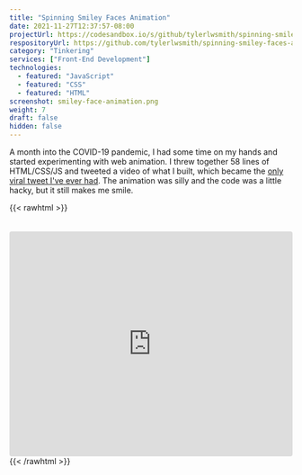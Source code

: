 ```yaml
---
title: "Spinning Smiley Faces Animation"
date: 2021-11-27T12:37:57-08:00
projectUrl: https://codesandbox.io/s/github/tylerlwsmith/spinning-smiley-faces-animation/tree/main/
respositoryUrl: https://github.com/tylerlwsmith/spinning-smiley-faces-animation
category: "Tinkering"
services: ["Front-End Development"]
technologies:
  - featured: "JavaScript"
  - featured: "CSS"
  - featured: "HTML"
screenshot: smiley-face-animation.png
weight: 7
draft: false
hidden: false
---
```


A month into the COVID-19 pandemic, I had some time on my hands and started experimenting with web animation. I threw together 58 lines of HTML/CSS/JS and tweeted a video of what I built, which became the [only viral tweet I've ever had](https://twitter.com/tylerlwsmith/status/1252026273007677441?ref_src=twsrc%5Etfw%7Ctwcamp%5Etweetembed%7Ctwterm%5E1252026273007677441%7Ctwgr%5E%7Ctwcon%5Es1_&ref_url=http%3A%2F%2F192.168.1.135%3A1313%2Fprojects%2Fsmiley-face-animation%2F). The animation was silly and the code was a little hacky, but it still makes me smile.

{{< rawhtml >}}

<iframe 
  src="https://codesandbox.io/embed/github/tylerlwsmith/spinning-smiley-faces-animation/tree/main/?fontsize=14&hidenavigation=1&theme=dark"
  style="width:100%; height:400px; border:0; border-radius: 4px; overflow:hidden; margin-top: 20px;"
  title="tylerlwsmith/spinning-smiley-face-animation"
  allow="accelerometer; ambient-light-sensor; camera; encrypted-media; geolocation; gyroscope; hid; microphone; midi; payment; usb; vr; xr-spatial-tracking"
  sandbox="allow-forms allow-modals allow-popups allow-presentation allow-same-origin allow-scripts"
></iframe>
{{< /rawhtml >}}
